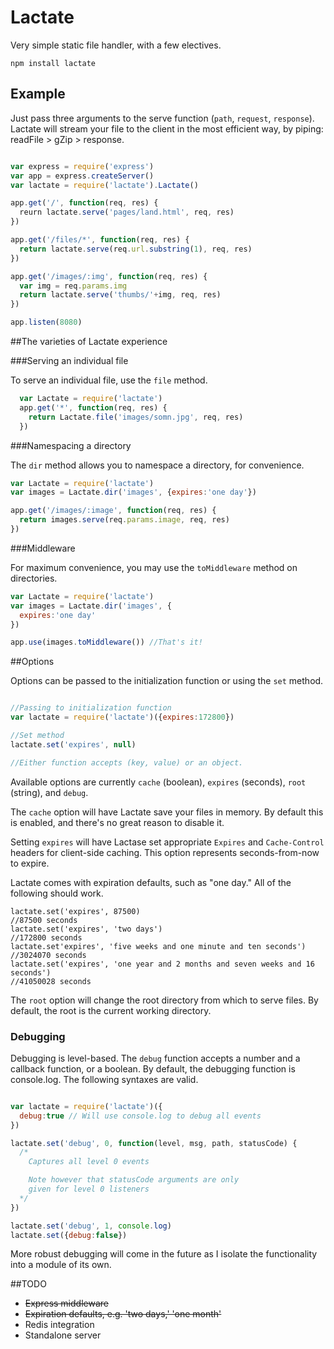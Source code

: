 # Lactate

Very simple static file handler, with a few electives.

`npm install lactate`

## Example

Just pass three arguments to the serve function (`path`, `request`, `response`). Lactate will stream your file to the client in the most efficient way, by piping: readFile > gZip > response.

```js

var express = require('express')
var app = express.createServer()
var lactate = require('lactate').Lactate()

app.get('/', function(req, res) {
  reurn lactate.serve('pages/land.html', req, res)
})

app.get('/files/*', function(req, res) {
  return lactate.serve(req.url.substring(1), req, res)
})

app.get('/images/:img', function(req, res) {
  var img = req.params.img
  return lactate.serve('thumbs/'+img, req, res)
})

app.listen(8080)

```

##The varieties of Lactate experience

###Serving an individual file

To serve an individual file, use the `file` method.

```js
  var Lactate = require('lactate')
  app.get('*', function(req, res) {
    return Lactate.file('images/somn.jpg', req, res)
  })
```

###Namespacing a directory

The `dir` method allows you to namespace a directory, for convenience.

```js
var Lactate = require('lactate')
var images = Lactate.dir('images', {expires:'one day'})

app.get('/images/:image', function(req, res) {
  return images.serve(req.params.image, req, res)
})
```

###Middleware

For maximum convenience, you may use the `toMiddleware` method on directories.

```js
var Lactate = require('lactate')
var images = Lactate.dir('images', {
  expires:'one day'
})

app.use(images.toMiddleware()) //That's it!
```

##Options

Options can be passed to the initialization function or using the `set` method.

```js

//Passing to initialization function
var lactate = require('lactate')({expires:172800})

//Set method
lactate.set('expires', null)

//Either function accepts (key, value) or an object.

```

Available options are currently `cache` (boolean), `expires` (seconds), `root` (string), and `debug`.

The `cache` option will have Lactate save your files in memory. By default this is enabled, and there's no great reason to disable it.

Setting `expires` will have Lactase set appropriate `Expires` and `Cache-Control` headers for client-side caching. This option represents seconds-from-now to expire.

Lactate comes with expiration defaults, such as "one day." All of the following should work.

```code
lactate.set('expires', 87500)
//87500 seconds
lactate.set('expires', 'two days')
//172800 seconds
lactate.set'expires', 'five weeks and one minute and ten seconds')
//3024070 seconds
lactate.set('expires', 'one year and 2 months and seven weeks and 16 seconds')
//41050028 seconds

```

The `root` option will change the root directory from which to serve files. By default, the root is the current working directory.

### Debugging

Debugging is level-based. The `debug` function accepts a number and a callback function, or a boolean. By default, the debugging function is console.log. The following syntaxes are valid.

```js

var lactate = require('lactate')({
  debug:true // Will use console.log to debug all events
})

lactate.set('debug', 0, function(level, msg, path, statusCode) {
  /* 
    Captures all level 0 events

    Note however that statusCode arguments are only
    given for level 0 listeners
  */
})

lactate.set('debug', 1, console.log)
lactate.set({debug:false})

```

More robust debugging will come in the future as I isolate the functionality into a module of its own.

##TODO

+ ~~Express middleware~~
+ ~~Expiration defaults, e.g. 'two days,' 'one month'~~
+ Redis integration
+ Standalone server
